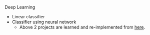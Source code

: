 Deep Learning
- Linear classifier
- Classifier using neural network
  - Above 2 projects are learned and re-implemented from [here](http://cs231n.github.io/neural-networks-case-study/#grad).
